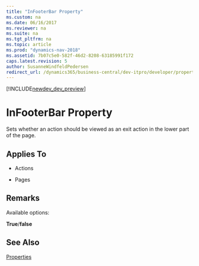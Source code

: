 ```yaml
---
title: "InFooterBar Property"
ms.custom: na
ms.date: 06/16/2017
ms.reviewer: na
ms.suite: na
ms.tgt_pltfrm: na
ms.topic: article
ms.prod: "dynamics-nav-2018"
ms.assetid: 7b07c5e0-582f-46d2-8208-63185991f172
caps.latest.revision: 5
author: SusanneWindfeldPedersen
redirect_url: /dynamics365/business-central/dev-itpro/developer/properties/devenv-properties
---
```


[!INCLUDE[newdev_dev_preview](../includes/newdev_dev_preview.md)]

# InFooterBar Property
Sets whether an action should be viewed as an exit action in the lower part of the page.  
  
## Applies To  
  
-   Actions  
  
-   Pages  
  
## Remarks  
 Available options:  
  
 **True**/**false**
  
## See Also  
 [Properties](devenv-properties.md)